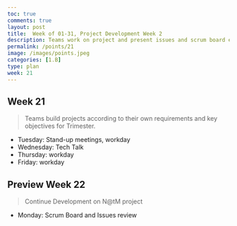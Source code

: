 ```yaml
---
toc: true
comments: true
layout: post
title:  Week of 01-31, Project Development Week 2
description: Teams work on project and present issues and scrum board each Monday.
permalink: /points/21
image: /images/points.jpeg
categories: [1.B]
type: plan
week: 21
---
```


## Week 21
> Teams build projects according to their own requirements and key objectives for Trimester.
- Tuesday: Stand-up meetings, workday
- Wednesday: Tech Talk
- Thursday: workday
- Friday: workday

## Preview Week 22
> Continue Development on N@tM project
- Monday: Scrum Board and Issues review